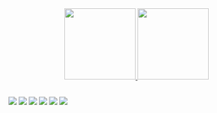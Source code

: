 <div align="center"">
  <a href="https://github.com/eduardoamarante">
    <img height="140em" src="https://streak-stats.demolab.com?user=eduardoamarante&theme=graywhite"/>
  </a>
  <a href="https://github.com/eduardoamarante">
    <img height="140em" src="https://github-readme-stats.vercel.app/api/top-langs/?username=EduardoAmarante&layout=compact&include_all_commits=true&count_private=true&theme=graywhite"/>
  </a>
</div><br>

![](https://img.shields.io/badge/typescript-007acc?style=for-the-badge&logo=typescript&logoColor=white)
![](https://img.shields.io/badge/javascript-F0DB4F?style=for-the-badge&logo=javascript&logoColor=black)
![](https://img.shields.io/badge/node.js-7741C?style=for-the-badge&logo=node.js&logoColor=white)
![](https://img.shields.io/badge/Python-14354C?style=for-the-badge&logo=python&logoColor=white)
![](https://img.shields.io/badge/GitHub-181717?style=for-the-badge&logo=github&logoColor=white)
![](https://img.shields.io/badge/Git-F05032?style=for-the-badge&logo=git&logoColor=white)